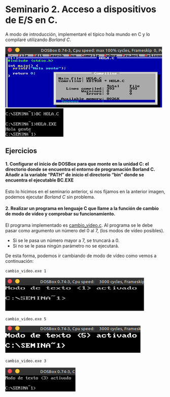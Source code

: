 # Seminario 2. Acceso a dispositivos de E/S en C.

A modo de introducción, implementaré el típico hola mundo en C y lo compilaré utilizando *Borland C*.

![](https://github.com/sergiovp/PDIH/blob/master/Seminarios/S2/images/p1.png) 
![](https://github.com/sergiovp/PDIH/blob/master/Seminarios/S2/images/p2.png)

## Ejercicios

#### 1. Configurar el inicio de DOSBox para que monte en la unidad C: el directorio donde se encuentra el entorno de programación Borland C. Añadir a la variable “PATH” de inicio el directorio “bin” donde se encuentra el ejecutable BC.EXE

Esto lo hicimos en el seminario anterior, si nos fijamos en la anterior imagen, podemos ejecutar *Borland C* sin problema.

#### 2. Realizar un programa en lenguaje C que llame a la función de cambio de modo de vídeo y comprobar su funcionamiento.
El programa implementado es [cambio_video.c](). Al programa se le debe pasar como argumento un número del 0 al 7, (los modos de vídeo posibles). 

+ Si se le pasa un número mayor a 7, se truncará a 0.
+ Si no se le pasa ningún parámetro no se ejecutará.

De esta forma, podemos ir cambiando de modo de vídeo como vemos a continuación:

~~~
cambio_video.exe 1
~~~
![](https://github.com/sergiovp/PDIH/blob/master/Seminarios/S2/images/cambio_1.png)

~~~
cambio_video.exe 5
~~~
![](https://github.com/sergiovp/PDIH/blob/master/Seminarios/S2/images/cambio_5.png)

~~~
cambio_video.exe 3
~~~
![](https://github.com/sergiovp/PDIH/blob/master/Seminarios/S2/images/cambio_3.png)